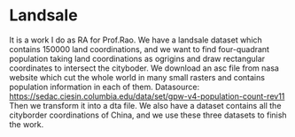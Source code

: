 # Landsale

It is a work I do as RA for Prof.Rao. We have a landsale dataset which contains 150000 land coordinations, and we want to find four-quadrant population taking land coordinations as ogrigins and draw rectangular coordinates to intersect the cityboder. We download an asc file from nasa website which cut the whole world in many small rasters and contains population information in each of them. 
Datasource: https://sedac.ciesin.columbia.edu/data/set/gpw-v4-population-count-rev11 
Then we transform it into a dta file.
We also have a dataset contains all the cityborder coordinations of China, and we use these three datasets to finish the work.
